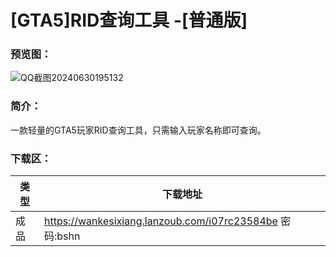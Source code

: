 # [GTA5]RID查询工具 -[普通版]

### 预览图：
![QQ截图20240630195132](https://github.com/Yi-Zero/Yi-Zero.github.io/assets/158990067/0c817aca-3f51-41ae-b2bd-4bffaabedd62)


### 简介：
一款轻量的GTA5玩家RID查询工具，只需输入玩家名称即可查询。


### 下载区：

| 类型      | 下载地址 |
| ----------- | ----------- |
| 成品  |https://wankesixiang.lanzoub.com/i07rc23584be  密码:bshn       |

